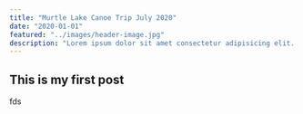 ```yaml
---
title: "Murtle Lake Canoe Trip July 2020"
date: "2020-01-01"
featured: "../images/header-image.jpg"
description: "Lorem ipsum dolor sit amet consectetur adipisicing elit. Excepturi maxime reprehenderit accusamus, explicabo eligendi necessitatibus soluta…"
---
```


## This is my first post
fds
